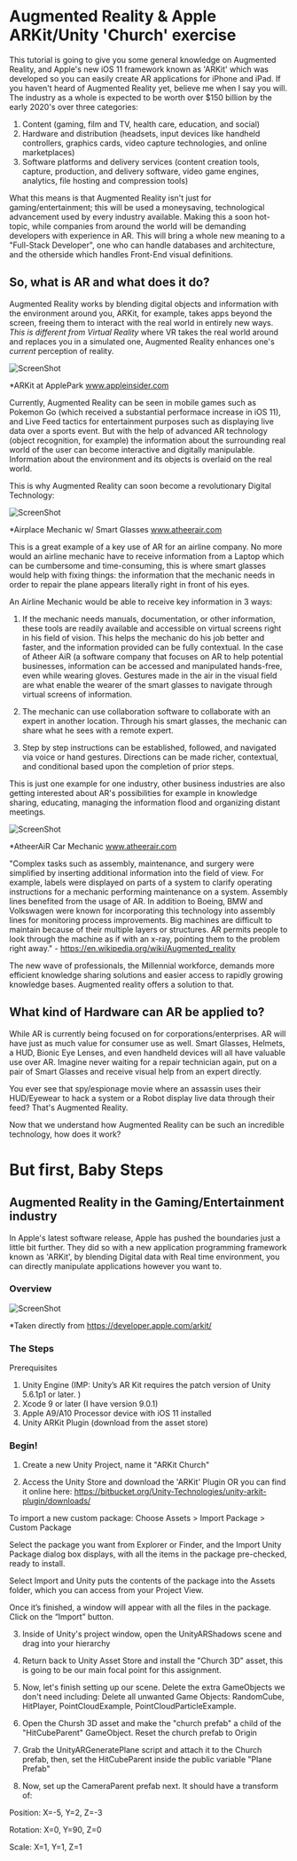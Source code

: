 # Augmented Reality & Apple ARKit/Unity 'Church' exercise

This tutorial is going to give you some general knowledge on Augmented Reality, and Apple's new iOS 11 framework known as 'ARKit' which was developed so you can easily create AR applications for iPhone and iPad.  If you haven't heard of Augmented Reality yet, believe me when I say you will.  The industry as a whole is expected to be worth over $150 billion by the early 2020's over three categories: 

1. Content (gaming, film and TV, health care, education, and social) 
2. Hardware and distribution (headsets, input devices like handheld controllers, graphics cards, video capture technologies, and online marketplaces)
3. Software platforms and delivery services (content creation tools, capture, production, and delivery software, video game engines, analytics, file hosting and compression tools)

What this means is that Augmented Reality isn't just for gaming/entertainment; this will be used a moneysaving, technological advancement used by every industry available.  Making this a soon hot-topic, while companies from around the world will be demanding developers with experience in AR.  This will bring a whole new meaning to a "Full-Stack Developer", one who can handle databases and architecture, and the otherside which handles Front-End visual definitions.

## So, what is AR and what does it do?

Augmented Reality works by blending digital objects and information with the environment around you, ARKit, for example, takes apps beyond the screen, freeing them to interact with the real world in entirely new ways.  *This is different from Virtual Reality* where VR takes the real world around and replaces you in a simulated one, Augmented Reality enhances one's *current* perception of reality.  

![ScreenShot](https://photos5.appleinsider.com/gallery/22828-28113-IMG_1625-l.jpg)

*ARKit at ApplePark www.appleinsider.com

Currently, Augmented Reality can be seen in mobile games such as Pokemon Go (which received a substantial performace increase in iOS 11), and Live Feed tactics for entertainment purposes such as displaying live data over a sports event.  But with the help of advanced AR technology (object recognition, for example) the information about the surrounding real world of the user can become interactive and digitally manipulable. Information about the environment and its objects is overlaid on the real world.

This is why Augmented Reality can soon become a revolutionary Digital Technology:

![ScreenShot](http://atheerair.com/wp-content/uploads/2017/04/AircraftMaintenance_AR_02.jpg)

*Airplace Mechanic w/ Smart Glasses www.atheerair.com

This is a great example of a key use of AR for an airline company.  No more would an airline mechanic have to receive information from a Laptop which can be cumbersome and time-consuming, this is where smart glasses would help with fixing things: the information that the mechanic needs in order to repair the plane appears literally right in front of his eyes.

An Airline Mechanic would be able to receive key information in 3 ways:

1. If the mechanic needs manuals, documentation, or other information, these tools are readily available and accessible on virtual screens right in his field of vision. This helps the mechanic do his job better and faster, and the information provided can be fully contextual.  In the case of Atheer AiR (a software company that focuses on AR to help potential businesses, information can be accessed and manipulated hands-free, even while wearing gloves. Gestures made in the air in the visual field are what enable the wearer of the smart glasses to navigate through virtual screens of information.

2. The mechanic can use collaboration software to collaborate with an expert in another location. Through his smart glasses, the mechanic can share what he sees with a remote expert.

3. Step by step instructions can be established, followed, and navigated via voice or hand gestures. Directions can be made richer, contextual, and conditional based upon the completion of prior steps.

This is just one example for one industry, other business industries are also getting interested about AR's possibilities for example in knowledge sharing, educating, managing the information flood and organizing distant meetings.

![ScreenShot](http://atheerair.com/wp-content/uploads/2017/04/Maintenance_AR_01-1200x797.jpg)

*AtheerAiR Car Mechanic www.atheerair.com

"Complex tasks such as assembly, maintenance, and surgery were simplified by inserting additional information into the field of view. For example, labels were displayed on parts of a system to clarify operating instructions for a mechanic performing maintenance on a system. Assembly lines benefited from the usage of AR. In addition to Boeing, BMW and Volkswagen were known for incorporating this technology into assembly lines for monitoring process improvements.  Big machines are difficult to maintain because of their multiple layers or structures. AR permits people to look through the machine as if with an x-ray, pointing them to the problem right away." - https://en.wikipedia.org/wiki/Augmented_reality

The new wave of professionals, the Millennial workforce, demands more efficient knowledge sharing solutions and easier access to rapidly growing knowledge bases. Augmented reality offers a solution to that.

## What kind of Hardware can AR be applied to?
While AR is currently being focused on for corporations/enterprises.  AR will have just as much value for consumer use as well.  Smart Glasses, Helmets, a HUD, Bionic Eye Lenses, and even handheld devices will all have valuable use over AR.  Imagine never waiting for a repair technician again, put on a pair of Smart Glasses and receive visual help from an expert directly.  

You ever see that spy/espionage movie where an assassin uses their HUD/Eyewear to hack a system or a Robot display live data through their feed? That's Augmented Reality.

Now that we understand how Augmented Reality can be such an incredible technology, how does it work?

# But first, Baby Steps

## Augmented Reality in the Gaming/Entertainment industry

In Apple's latest software release, Apple has pushed the boundaries just a little bit further.  They did so with a new application programming framework known as 'ARKit', by blending Digital data with Real time environment, you can directly manipulate applications however you want to.  

### Overview

![ScreenShot](https://raw.githubusercontent.com/junior-devleague/unity/master/exercises/Augmented-Reality/Assets/Screen%20Shot%202017-12-22%20at%207.46.11%20PM.png)

*Taken directly from https://developer.apple.com/arkit/

### The Steps 

Prerequisites

1. Unity Engine (IMP: Unity’s AR Kit requires the patch version of Unity 5.6.1p1 or later. )
2. Xcode 9 or later (I have version 9.0.1)
3. Apple A9/A10 Processor device with iOS 11 installed
4. Unity ARKit Plugin (download from the asset store)

### Begin!

1. Create a new Unity Project, name it "ARKit Church"

2. Access the Unity Store and download the 'ARKit' Plugin
  OR you can find it online here: https://bitbucket.org/Unity-Technologies/unity-arkit-plugin/downloads/
  
  To import a new custom package:
  Choose Assets > Import Package > Custom Package
  
  Select the package you want from Explorer or Finder, and the Import Unity Package dialog box displays, with all the items in the package  pre-checked, ready to install. 
  
  Select Import and Unity puts the contents of the package into the Assets folder, which you can access from your Project View.
  
  Once it’s finished, a window will appear with all the files in the package. Click on the “Import” button.
  
3. Inside of Unity's project window, open the UnityARShadows scene and drag into your hierarchy

4. Return back to Unity Asset Store and install the "Church 3D" asset, this is going to be our main focal point for this assignment.

5. Now, let's finish setting up our scene.  Delete the extra GameObjects we don't need including: Delete all unwanted Game Objects: RandomCube, HitPlayer, PointCloudExample, PointCloudParticleExample.

6. Open the Chursh 3D asset and make the "church prefab" a child of the "HitCubeParent" GameObject.  Reset the church prefab to Origin

7. Grab the UnityARGeneratePlane script and attach it to the Church prefab, then, set the HitCubeParent inside the public variable "Plane Prefab" 

8. Now, set up the CameraParent prefab next.  It should have a transform of:

Position:  X=-5,   Y=2,    Z=-3 

Rotation:  X=0,    Y=90,   Z=0 

Scale:     X=1,    Y=1,    Z=1 
